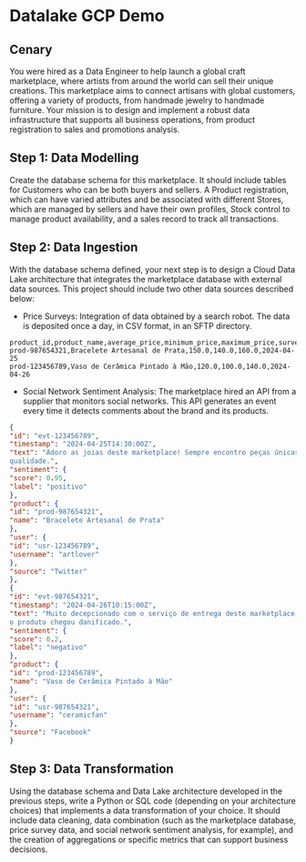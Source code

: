 # Datalake GCP Demo 

## Cenary
You were hired as a Data Engineer to help launch a global craft marketplace,
where artists from around the world can sell their unique creations. This
marketplace aims to connect artisans with global customers, offering a variety
of products, from handmade jewelry to handmade furniture. Your mission is to
design and implement a robust data infrastructure that supports all business
operations, from product registration to sales and promotions analysis.

## Step 1: Data Modelling 
Create the database schema for this marketplace. It should include tables for
Customers who can be both buyers and sellers. A Product registration, which can
have varied attributes and be associated with different Stores, which are
managed by sellers and have their own profiles, Stock control to manage product
availability, and a sales record to track all transactions.

## Step 2: Data Ingestion
With the database schema defined, your next step is to design a Cloud Data Lake
architecture that integrates the marketplace database with external data sources.
This project should include two other data sources described below:
- Price Surveys: Integration of data obtained by a search robot. The data is
  deposited once a day, in CSV format, in an SFTP directory.

```csv
product_id,product_name,average_price,minimum_price,maximum_price,survey_date
prod-987654321,Bracelete Artesanal de Prata,150.0,140.0,160.0,2024-04-25
prod-123456789,Vaso de Cerâmica Pintado à Mão,120.0,100.0,140.0,2024-04-26
```

- Social Network Sentiment Analysis: The marketplace hired an API from a
  supplier that monitors social networks. This API generates an event every time
  it detects comments about the brand and its products.

```json 
{
"id": "evt-123456789",
"timestamp": "2024-04-25T14:30:00Z",
"text": "Adoro as joias deste marketplace! Sempre encontro peças únicas e de ótima
qualidade.",
"sentiment": {
"score": 0.95,
"label": "positivo"
},
"product": {
"id": "prod-987654321",
"name": "Bracelete Artesanal de Prata"
},
"user": {
"id": "usr-123456789",
"username": "artlover"
},
"source": "Twitter"
},
{
"id": "evt-987654321",
"timestamp": "2024-04-26T10:15:00Z",
"text": "Muito decepcionado com o serviço de entrega deste marketplace, demorou semanas e
o produto chegou danificado.",
"sentiment": {
"score": 0.2,
"label": "negativo"
},
"product": {
"id": "prod-123456789",
"name": "Vaso de Cerâmica Pintado à Mão"
},
"user": {
"id": "usr-987654321",
"username": "ceramicfan"
},
"source": "Facebook"
}
```

## Step 3: Data Transformation

Using the database schema and Data Lake architecture developed in the previous
steps, write a Python or SQL code (depending on your architecture choices) that
implements a data transformation of your choice. It should include data cleaning,
data combination (such as the marketplace database, price survey data, and social
network sentiment analysis, for example), and the creation of aggregations or
specific metrics that can support business decisions.
